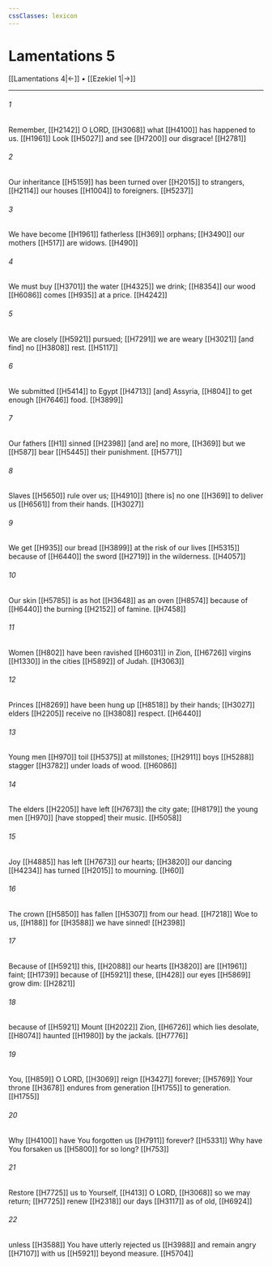 ```yaml
---
cssClasses: lexicon
---
```


# Lamentations 5

[[Lamentations 4|←]] • [[Ezekiel 1|→]]

---

###### 1
Remember, [[H2142]] O LORD, [[H3068]] what [[H4100]] has happened to us. [[H1961]] Look [[H5027]] and see [[H7200]] our disgrace! [[H2781]]

###### 2
Our inheritance [[H5159]] has been turned over [[H2015]] to strangers, [[H2114]] our houses [[H1004]] to foreigners. [[H5237]]

###### 3
We have become [[H1961]] fatherless [[H369]] orphans; [[H3490]] our mothers [[H517]] are widows. [[H490]]

###### 4
We must buy [[H3701]] the water [[H4325]] we drink; [[H8354]] our wood [[H6086]] comes [[H935]] at a price. [[H4242]]

###### 5
We are closely [[H5921]] pursued; [[H7291]] we are weary [[H3021]] [and find] no [[H3808]] rest. [[H5117]]

###### 6
We submitted [[H5414]] to Egypt [[H4713]] [and] Assyria, [[H804]] to get enough [[H7646]] food. [[H3899]]

###### 7
Our fathers [[H1]] sinned [[H2398]] [and are] no more, [[H369]] but we [[H587]] bear [[H5445]] their punishment. [[H5771]]

###### 8
Slaves [[H5650]] rule over us; [[H4910]] [there is] no one [[H369]] to deliver us [[H6561]] from their hands. [[H3027]]

###### 9
We get [[H935]] our bread [[H3899]] at the risk of our lives [[H5315]] because of [[H6440]] the sword [[H2719]] in the wilderness. [[H4057]]

###### 10
Our skin [[H5785]] is as hot [[H3648]] as an oven [[H8574]] because of [[H6440]] the burning [[H2152]] of famine. [[H7458]]

###### 11
Women [[H802]] have been ravished [[H6031]] in Zion, [[H6726]] virgins [[H1330]] in the cities [[H5892]] of Judah. [[H3063]]

###### 12
Princes [[H8269]] have been hung up [[H8518]] by their hands; [[H3027]] elders [[H2205]] receive no [[H3808]] respect. [[H6440]]

###### 13
Young men [[H970]] toil [[H5375]] at millstones; [[H2911]] boys [[H5288]] stagger [[H3782]] under loads of wood. [[H6086]]

###### 14
The elders [[H2205]] have left [[H7673]] the city gate; [[H8179]] the young men [[H970]] [have stopped] their music. [[H5058]]

###### 15
Joy [[H4885]] has left [[H7673]] our hearts; [[H3820]] our dancing [[H4234]] has turned [[H2015]] to mourning. [[H60]]

###### 16
The crown [[H5850]] has fallen [[H5307]] from our head. [[H7218]] Woe to us, [[H188]] for [[H3588]] we have sinned! [[H2398]]

###### 17
Because of [[H5921]] this, [[H2088]] our hearts [[H3820]] are [[H1961]] faint; [[H1739]] because of [[H5921]] these, [[H428]] our eyes [[H5869]] grow dim: [[H2821]]

###### 18
because of [[H5921]] Mount [[H2022]] Zion, [[H6726]] which lies desolate, [[H8074]] haunted [[H1980]] by the jackals. [[H7776]]

###### 19
You, [[H859]] O LORD, [[H3069]] reign [[H3427]] forever; [[H5769]] Your throne [[H3678]] endures from generation [[H1755]] to generation. [[H1755]]

###### 20
Why [[H4100]] have You forgotten us [[H7911]] forever? [[H5331]] Why have You forsaken us [[H5800]] for so long? [[H753]]

###### 21
Restore [[H7725]] us to Yourself, [[H413]] O LORD, [[H3068]] so we may return; [[H7725]] renew [[H2318]] our days [[H3117]] as of old, [[H6924]]

###### 22
unless [[H3588]] You have utterly rejected us [[H3988]] and remain angry [[H7107]] with us [[H5921]] beyond measure. [[H5704]]

